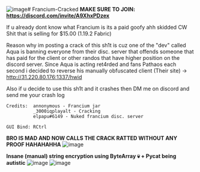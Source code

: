 ![image](https://github.com/3000IQPlay/Francium-Cracked/assets/75604883/ceabca27-e31a-458f-b6db-da846c4eceb1)# Francium-Cracked
**MAKE SURE TO JOIN: https://discord.com/invite/A9XhxPDzex**

If u already dont know what Francium is its a paid goofy ahh skidded CW Shit that is selling for $15.00 (1.19.2 Fabric)

Reason why im posting a crack of this sh1t is cuz one of the "dev" called Aqua is banning everyone from their disc. server that offends someone that has paid for the client or other randos that have higher position on the discord server. Since Aqua is acting ret4rded and fans Pathaos each second i decided to reverse his manually obfuscated client (Their site) ->  http://31.220.80.176:1337/hwid

Also if u decide to use this sh1t and it crashes then DM me on discord and send me your crash log

```
Credits:  annonymous - Francium jar
          _3000iqplayalt - Cracking
          elpapu#6149 - Nuked francium disc. server
```
```
GUI Bind: RCtrl
```


**BRO IS MAD AND NOW CALLS THE CRACK RATTED WITHOUT ANY PROOF HAHAHAHHA**
![image](https://github.com/3000IQPlay/Francium-Cracked/assets/75604883/06ca7b80-a9f7-4593-905d-4ba2f6f5af8e)

**Insane (manual) string encryption using ByteArray 💀 + Pycat being autistic**
![image](https://github.com/3000IQPlay/Francium-Cracked/assets/75604883/27947aca-f557-492d-93fd-881eec646bd5)
![image](https://github.com/3000IQPlay/Francium-Cracked/assets/75604883/a482c62a-a517-4b48-a307-244c933f5d7f)
